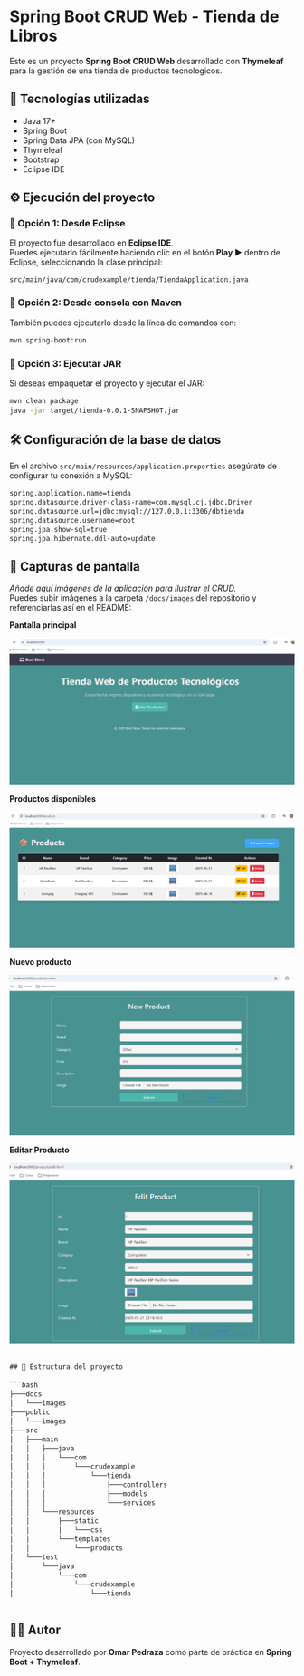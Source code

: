 # Spring Boot CRUD Web - Tienda de Libros

Este es un proyecto **Spring Boot CRUD Web** desarrollado con **Thymeleaf** para la gestión de una tienda de productos tecnologicos.

## 🚀 Tecnologías utilizadas
- Java 17+
- Spring Boot
- Spring Data JPA (con MySQL)
- Thymeleaf
- Bootstrap
- Eclipse IDE

## ⚙️ Ejecución del proyecto

### 🔹 Opción 1: Desde Eclipse
El proyecto fue desarrollado en **Eclipse IDE**.  
Puedes ejecutarlo fácilmente haciendo clic en el botón **Play ▶️** dentro de Eclipse, seleccionando la clase principal:

```
src/main/java/com/crudexample/tienda/TiendaApplication.java
```

### 🔹 Opción 2: Desde consola con Maven
También puedes ejecutarlo desde la línea de comandos con:

```bash
mvn spring-boot:run
```

### 🔹 Opción 3: Ejecutar JAR
Si deseas empaquetar el proyecto y ejecutar el JAR:

```bash
mvn clean package
java -jar target/tienda-0.0.1-SNAPSHOT.jar
```

## 🛠 Configuración de la base de datos
En el archivo `src/main/resources/application.properties` asegúrate de configurar tu conexión a MySQL:

```properties
spring.application.name=tienda
spring.datasource.driver-class-name=com.mysql.cj.jdbc.Driver
spring.datasource.url=jdbc:mysql://127.0.0.1:3306/dbtienda
spring.datasource.username=root
spring.jpa.show-sql=true
spring.jpa.hibernate.ddl-auto=update
```

## 📸 Capturas de pantalla

_Añade aquí imágenes de la aplicación para ilustrar el CRUD._  
Puedes subir imágenes a la carpeta `/docs/images` del repositorio y referenciarlas así en el README:


**Pantalla principal**

![Pantalla principal](https://raw.githubusercontent.com/omarpedraza1979/springboot-crud-web-thymeleaf-technologyStore/main/docs/images/inicio.png)

**Productos disponibles**

![Productos Disponibles](https://raw.githubusercontent.com/omarpedraza1979/springboot-crud-web-thymeleaf-technologyStore/main/docs/images/listaproductos.png)

**Nuevo producto**

![Nuevo Producto](https://raw.githubusercontent.com/omarpedraza1979/springboot-crud-web-thymeleaf-technologyStore/main/docs/images/nuevoproducto.png)

**Editar Producto**

![Editar Producto](https://raw.githubusercontent.com/omarpedraza1979/springboot-crud-web-thymeleaf-technologyStore/main/docs/images/editarproducto.png)


```

## 📂 Estructura del proyecto

```bash
├───docs
│   └───images
├───public
│   └───images
├───src
│   ├───main
│   │   ├───java
│   │   │   └───com
│   │   │       └───crudexample
│   │   │           └───tienda
│   │   │               ├───controllers
│   │   │               ├───models
│   │   │               └───services
│   │   └───resources
│   │       ├───static
│   │       │   └───css
│   │       └───templates
│   │           └───products
│   └───test
│       └───java
│           └───com
│               └───crudexample
│                   └───tienda


```

## 👨‍💻 Autor
Proyecto desarrollado por **Omar Pedraza** como parte de práctica en **Spring Boot + Thymeleaf**.
